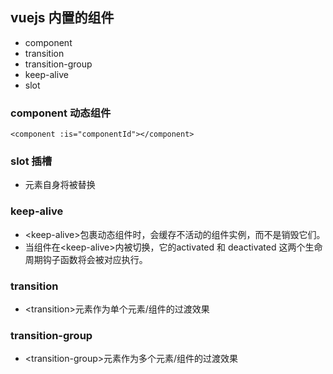 ## vuejs 内置的组件
- component
- transition
- transition-group
- keep-alive
- slot

### component 动态组件
```
<component :is="componentId"></component>
```

### slot 插槽
- <slot>元素自身将被替换

### keep-alive
- \<keep-alive>包裹动态组件时，会缓存不活动的组件实例，而不是销毁它们。
- 当组件在\<keep-alive>内被切换，它的activated 和 deactivated 这两个生命周期钩子函数将会被对应执行。

### transition
- \<transition>元素作为单个元素/组件的过渡效果

### transition-group
- \<transition-group>元素作为多个元素/组件的过渡效果